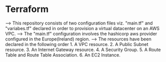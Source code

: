 # Terraform
--> This repository consists of two configuration files viz. "main.tf" and "variabes.tf" declared in order to provision a virtual datacenter on an AWS VPC.
--> The "main.tf" configuration involves the hashicorp aws provider configured in the Europe(Ireland) region.
--> The resources have been declared in the following order
    1. A VPC resource.
    2. A Public Subnet resource.
    3. An Internet Gateway resource.
    4. A Security Group.
    5. A Route Table and Route Table Association.
    6. An EC2 Instance.
    
    
